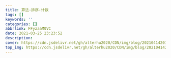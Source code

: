 ```yaml
---
title: 算法-排序-计数
tags: []
keywords: ''
categories: []
abbrlink: FFyzaaM0VC
date: 2021-03-25 23:23:52
description:
cover: https://cdn.jsdelivr.net/gh/alterhu2020/CDN/img/blog/20210414201841.jpg
top_img: https://cdn.jsdelivr.net/gh/alterhu2020/CDN/img/blog/20210414201841.jpg
---
```






